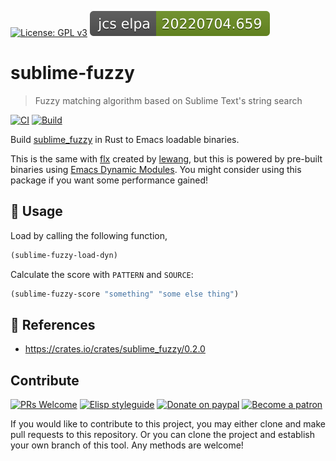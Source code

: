[![License: GPL v3](https://img.shields.io/badge/License-GPL%20v3-blue.svg)](https://www.gnu.org/licenses/gpl-3.0)
[![JCS-ELPA](https://raw.githubusercontent.com/jcs-emacs/badges/master/elpa/v/sublime-fuzzy.svg)](https://jcs-emacs.github.io/jcs-elpa/#/sublime-fuzzy)

# sublime-fuzzy
> Fuzzy matching algorithm based on Sublime Text's string search

[![CI](https://github.com/jcs-elpa/sublime-fuzzy/actions/workflows/test.yml/badge.svg)](https://github.com/jcs-elpa/sublime-fuzzy/actions/workflows/test.yml)
[![Build](https://github.com/jcs-elpa/sublime-fuzzy/actions/workflows/build.yml/badge.svg)](https://github.com/jcs-elpa/sublime-fuzzy/actions/workflows/build.yml)

Build [sublime_fuzzy](https://github.com/Schlechtwetterfront/fuzzy-rs) in Rust
to Emacs loadable binaries.

This is the same with [flx](https://github.com/lewang/flx) created by [lewang](https://github.com/lewang/),
but this is powered by pre-built binaries using [Emacs Dynamic Modules](https://www.gnu.org/software/emacs/manual/html_node/elisp/Dynamic-Modules.html).
You might consider using this package if you want some performance gained!

## 🔨 Usage

Load by calling the following function,

```el
(sublime-fuzzy-load-dyn)
```

Calculate the score with `PATTERN` and `SOURCE`:

```el
(sublime-fuzzy-score "something" "some else thing")
```

## 🔗 References

* https://crates.io/crates/sublime_fuzzy/0.2.0

## Contribute

[![PRs Welcome](https://img.shields.io/badge/PRs-welcome-brightgreen.svg)](http://makeapullrequest.com)
[![Elisp styleguide](https://img.shields.io/badge/elisp-style%20guide-purple)](https://github.com/bbatsov/emacs-lisp-style-guide)
[![Donate on paypal](https://img.shields.io/badge/paypal-donate-1?logo=paypal&color=blue)](https://www.paypal.me/jcs090218)
[![Become a patron](https://img.shields.io/badge/patreon-become%20a%20patron-orange.svg?logo=patreon)](https://www.patreon.com/jcs090218)

If you would like to contribute to this project, you may either
clone and make pull requests to this repository. Or you can
clone the project and establish your own branch of this tool.
Any methods are welcome!
